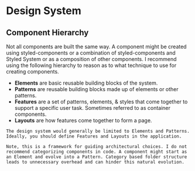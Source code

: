 # Design System

## Component Hierarchy

Not all components are built the same way. A component might be created using styled-components or a combination of styled-components and Styled System or as a composition of other components. I recommend using the following hierarchy to reason as to what technique to use for creating components.

- **Elements** are basic reusable building blocks of the system.
- **Patterns** are reusable building blocks made up of elements or other patterns.
- **Features** are a set of patterns, elements, & styles that come together to support a specific user task. Sometimes referred to as container components.
- **Layouts** are how features come together to form a page.

```
The design system would generally be limited to Elements and Patterns. Ideally, you should define Features and Layouts in the application.
```

```note
Note, this is a framework for guiding architectural choices. I do not recommend categorizing components in code. A component might start as an Element and evolve into a Pattern. Category based folder structure leads to unnecessary overhead and can hinder this natural evolution.
```

